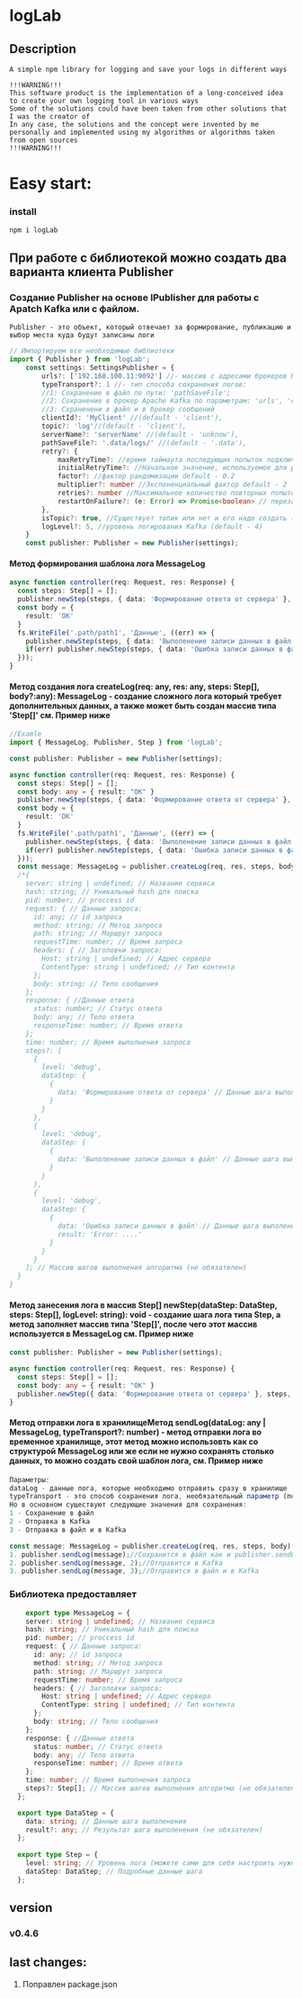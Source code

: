 # logLab
## Description
```
A simple npm library for logging and save your logs in different ways

!!!WARNING!!!
This software product is the implementation of a long-conceived idea to create your own logging tool in various ways
Some of the solutions could have been taken from other solutions that I was the creator of
In any case, the solutions and the concept were invented by me personally and implemented using my algorithms or algorithms taken from open sources
!!!WARNING!!!
```
# Easy start:
### install
```
npm i logLab
```
## При работе с библиотекой можно создать два варианта клиента Publisher
### Создание Publisher на основе IPublisher для работы с Apatch Kafka или с файлом.
```
Publisher - это объект, который отвечает за формирование, публикацию и выбор места куда будут записаны логи
```
```ts
// Импортируем все необходимые библиотеки
import { Publisher } from 'logLab';
    const settings: SettingsPublisher = {
        urls?: ['192.168.100.11:9092'] //- массив с адресами брокеров Kafka для подключения,
        typeTransport?: 1 //- тип способа сохранения логов:
        //1: Сохранение в файл по пути: 'pathSaveFile';
        //2: Сохранение в брокер Apache Kafka по параметрам: 'urls', 'clientId', 'topic', 'serverName', 'retry', 'isTopic', 'logLevel';
        //3: Схраненени в файл и в брокер сообщений    
        clientId?: 'MyClient' //(default - 'client'), 
        topic?: 'log'//(default - 'client'),
        serverName?: 'serverName' //(default - 'unknow'),
        pathSaveFile?: '.data/logs/' //(default - '.data'),
        retry?: {
            maxRetryTime?: //время таймаута последующих попыток подключения
            initialRetryTime?: //Начальное значение, используемое для расчета повтора в миллисекундах (оно все еще рандомизировано в соответствии с фактором рандомизации)
            factor?: //фактор рандомизации default - 0.2
            multiplier?: number //Экспоненциальный фактор default - 2
            retries?: number //Максимальное количество повторных попыток на вызов default - 5
            restartOnFailure?: (e: Error) => Promise<boolean> // перезапускПриНеудачи
        },
        isTopic?: true, //Существует топик или нет и его надо создать (default - false)
        logLevel?: 5, //уровень логирования Kafka (default - 4)
    }
    const publisher: Publisher = new Publisher(settings);
```
#### Метод формирования шаблона лога MessageLog
```ts
async function controller(req: Request, res: Response) {
  const steps: Step[] = []; 
  publisher.newStep(steps, { data: 'Формирование ответа от сервера' }, 'debug');
  const body = {
    result: 'OK'
  }
  fs.WriteFile('.path/path1', 'Данные', ((err) => {
    publisher.newStep(steps, { data: 'Выполенение записи данных в файл' }, 'debug');
    if(err) publisher.newStep(steps, { data: 'Ошибка записи данных в файл', result: err }, 'error');
  }));
}
```
#### Метод создания лога createLog(req: any, res: any, steps: Step[], body?:any): MessageLog - создание сложного лога который требует дополнительных данных, а также может быть создан массив типа 'Step[]' см. Пример ниже
```ts
//Examle
import { MessageLog, Publisher, Step } from 'logLab';

const publisher: Publisher = new Publisher(settings);

async function controller(req: Request, res: Response) {
  const steps: Step[] = []; 
  const body: any = { result: "OK" }
  publisher.newStep(steps, { data: 'Формирование ответа от сервера' }, 'debug');
  const body = {
    result: 'OK'
  }
  fs.WriteFile('.path/path1', 'Данные', ((err) => {
    publisher.newStep(steps, { data: 'Выполенение записи данных в файл' }, 'debug');
    if(err) publisher.newStep(steps, { data: 'Ошибка записи данных в файл', result: err }, 'error');
  }));
  const message: MessageLog = publisher.createLog(req, res, steps, body); // message будет равен: 
  /*{
    server: string | undefined; // Название сервиса
    hash: string; // Уникальный hash для поиска
    pid: number; // proccess id
    request: { // Данные запроса:
      id: any; // id запроса 
      method: string; // Метод запроса
      path: string; // Маршрут запроса
      requestTime: number; // Время запроса
      headers: { // Заголовки запроса:
        Host: string | undefined; // Адрес сервера
        ContentType: string | undefined; // Тип контента
      };
      body: string; // Тело сообщения    
    };
    response: { //Данные ответа
      status: number; // Статус ответа
      body: any; // Тело ответа
      responseTime: number; // Время ответа 
    };
    time: number; // Время выполнения запроса
    steps?: [
      {
        level: 'debug',
        dataStep: {
          {
            data: 'Формирование ответа от сервера' // Данные шага выполенения
          }
        } 
      },
      {
        level: 'debug',
        dataStep: {
          {
            data: 'Выполенение записи данных в файл' // Данные шага выполенения
          }
        } 
      },
      {
        level: 'debug',
        dataStep: {
          {
            data: 'Ошибка записи данных в файл' // Данные шага выполенения,
            result: 'Error: ....'
          }
        } 
      }
    ]; // Массив шагов выполнения алгоритма (не обязателен)
  }
} 
```
#### Метод занесения лога в массив Step[] newStep(dataStep: DataStep, steps: Step[], logLevel: string): void - создание шага лога типа Step, а метод заполняет массив типа 'Step[]', после чего этот массив используется в MessageLog см. Пример ниже
```ts
const publisher: Publisher = new Publisher(settings);

async function controller(req: Request, res: Response) {
  const steps: Step[] = []; 
  const body: any = { result: "OK" }
  publisher.newStep({ data: 'Формирование ответа от сервера' }, steps, 'debug');
}
```
#### Метод отправки лога в хранилищеМетод sendLog(dataLog: any | MessageLog, typeTransport?: number) - метод отправки лога во временное хранилище, этот метод можно использовть как со структурой MessageLog или же если не нужно сохранять столько данных, то можно создать свой шаблон лога, см. Пример ниже
```ts
Параметры:
dataLog - данные лога, которые необходимо отправить сразу в хранилище
typeTransport - это способ сохранения лога, необязательный параметр (по умолчанию: будет сохранен в файл ".json" по пути указанному в параметре при создании Publisher - "pathSaveFile")
Но в основном существуют следующие значения для сохранения:
1 - Сохранение в файл
2 - Отправка в Kafka
3 - Отправка в файл и в Kafka

const message: MessageLog = publisher.createLog(req, res, steps, body);
1. publisher.sendLog(message);//Сохранится в файл как и publisher.sendLog(message, 1);
2. publisher.sendLog(message, 2);//Отправится в Kafka
3. publisher.sendLog(message, 3);//Отправится в файл и в Kafka
```
### Библиотека предоставляет
```ts
    export type MessageLog = {
    server: string | undefined; // Название сервиса
    hash: string; // Уникальный hash для поиска
    pid: number; // proccess id
    request: { // Данные запроса:
      id: any; // id запроса 
      method: string; // Метод запроса
      path: string; // Маршрут запроса
      requestTime: number; // Время запроса
      headers: { // Заголовки запроса:
        Host: string | undefined; // Адрес сервера
        ContentType: string | undefined; // Тип контента
      };
      body: string; // Тело сообщения    
    };
    response: { //Данные ответа
      status: number; // Статус ответа
      body: any; // Тело ответа
      responseTime: number; // Время ответа 
    };
    time: number; // Время выполнения запроса
    steps?: Step[]; // Массив шагов выполнения алгоритма (не обязателен)
  };

  export type DataStep = {
    data: string; // Данные шага выполенения
    result?: any; // Результат шага выполенения (не обязателен)
  };
  
  export type Step = {
    level: string; // Уровень лога (можете сами для себя настроить нужные уровни)
    dataStep: DataStep; // Подробные данные шага
  };
```
## version
### v0.4.6
## last changes:
1. Поправлен package.json
